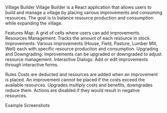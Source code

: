 Village Builder
Village Builder is a React application that allows users to build and manage a village by placing various improvements and consuming resources. The goal is to balance resource production and consumption while expanding the village.

Features
Map: A grid of cells where users can add improvements.
Resources Management: Tracks the amount of each resource in stock.
Improvements: Various improvements (House, Field, Pasture, Lumber Mill, Well) each with specific resource production and consumption.
Upgrading and Downgrading: Improvements can be upgraded or downgraded to adjust resource management.
Interactive Dialogs: Add or edit improvements through interactive forms.

Rules
Costs are deducted and resources are added when an improvement is placed.
An improvement cannot be placed if the costs exceed the available resources.
Upgrades multiply costs and benefits, downgrades reduce them.
Actions are disabled if they would result in negative resources.

Example Screenshots
